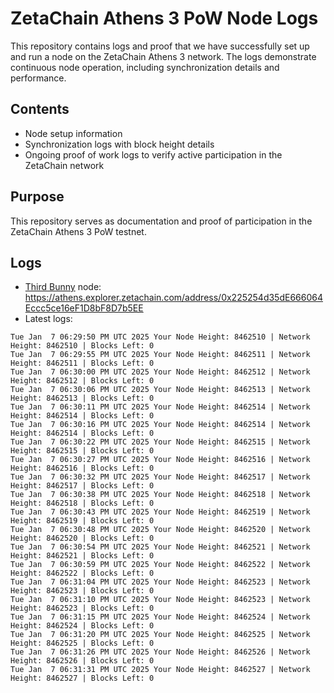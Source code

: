 # ZetaChain Athens 3 PoW Node Logs
This repository contains logs and proof that we have successfully set up and run a node on the ZetaChain Athens 3 network. The logs demonstrate continuous node operation, including synchronization details and performance.

## Contents
- Node setup information
- Synchronization logs with block height details
- Ongoing proof of work logs to verify active participation in the ZetaChain network

## Purpose
This repository serves as documentation and proof of participation in the ZetaChain Athens 3 PoW testnet.

## Logs

- [Third Bunny](https://thirdbunny.xyz/) node: https://athens.explorer.zetachain.com/address/0x225254d35dE666064Eccc5ce16eF1D8bF8D7b5EE
- Latest logs:
```
Tue Jan  7 06:29:50 PM UTC 2025 Your Node Height: 8462510 | Network Height: 8462510 | Blocks Left: 0
Tue Jan  7 06:29:55 PM UTC 2025 Your Node Height: 8462511 | Network Height: 8462511 | Blocks Left: 0
Tue Jan  7 06:30:00 PM UTC 2025 Your Node Height: 8462512 | Network Height: 8462512 | Blocks Left: 0
Tue Jan  7 06:30:06 PM UTC 2025 Your Node Height: 8462513 | Network Height: 8462513 | Blocks Left: 0
Tue Jan  7 06:30:11 PM UTC 2025 Your Node Height: 8462514 | Network Height: 8462514 | Blocks Left: 0
Tue Jan  7 06:30:16 PM UTC 2025 Your Node Height: 8462514 | Network Height: 8462514 | Blocks Left: 0
Tue Jan  7 06:30:22 PM UTC 2025 Your Node Height: 8462515 | Network Height: 8462515 | Blocks Left: 0
Tue Jan  7 06:30:27 PM UTC 2025 Your Node Height: 8462516 | Network Height: 8462516 | Blocks Left: 0
Tue Jan  7 06:30:32 PM UTC 2025 Your Node Height: 8462517 | Network Height: 8462517 | Blocks Left: 0
Tue Jan  7 06:30:38 PM UTC 2025 Your Node Height: 8462518 | Network Height: 8462518 | Blocks Left: 0
Tue Jan  7 06:30:43 PM UTC 2025 Your Node Height: 8462519 | Network Height: 8462519 | Blocks Left: 0
Tue Jan  7 06:30:48 PM UTC 2025 Your Node Height: 8462520 | Network Height: 8462520 | Blocks Left: 0
Tue Jan  7 06:30:54 PM UTC 2025 Your Node Height: 8462521 | Network Height: 8462521 | Blocks Left: 0
Tue Jan  7 06:30:59 PM UTC 2025 Your Node Height: 8462522 | Network Height: 8462522 | Blocks Left: 0
Tue Jan  7 06:31:04 PM UTC 2025 Your Node Height: 8462523 | Network Height: 8462523 | Blocks Left: 0
Tue Jan  7 06:31:10 PM UTC 2025 Your Node Height: 8462523 | Network Height: 8462523 | Blocks Left: 0
Tue Jan  7 06:31:15 PM UTC 2025 Your Node Height: 8462524 | Network Height: 8462524 | Blocks Left: 0
Tue Jan  7 06:31:20 PM UTC 2025 Your Node Height: 8462525 | Network Height: 8462525 | Blocks Left: 0
Tue Jan  7 06:31:26 PM UTC 2025 Your Node Height: 8462526 | Network Height: 8462526 | Blocks Left: 0
Tue Jan  7 06:31:31 PM UTC 2025 Your Node Height: 8462527 | Network Height: 8462527 | Blocks Left: 0
```
